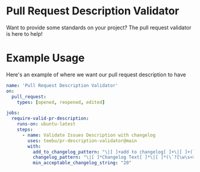 # Pull Request Description Validator

Want to provide some standards on your project? The pull request validator is here to help!

# Example Usage

Here's an example of where we want our pull request description to have 

```yaml
name: 'Pull Request Description Validator'
on:
  pull_request:
    types: [opened, reopened, edited]

jobs:
  require-valid-pr-description:
    runs-on: ubuntu-latest
    steps:
      - name: Validate Issues Description with changelog
        uses: teebu/pr-description-validator@main
        with: 
          add_to_changelog_pattern: "\|[ ]+add to changelog[ ]+\|[ ]+(`?yes`?)[ ]+\||\|[ ]+add to changelog[ ]+\|[ ]+(`?no`?)[ ]+\|"
          changelog_pattern: "\|[ ]*Changelog Text[ ]*\|[ ]*(\`?[\w\s<>]*\`?)[ ]*\|"
          min_acceptable_changelog_string: "20"
```
